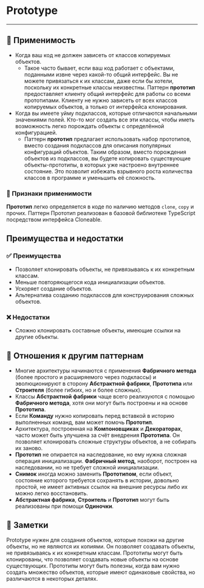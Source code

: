 # Prototype

___

## 🤔 Применимость

- Когда ваш код не должен зависеть от классов копируемых объектов.
  - Такое часто бывает, если ваш код работает с объектами, поданными извне через
какой-то общий интерфейс. Вы не можете привязаться к их классам, даже если бы
хотели, поскольку их конкретные классы неизвестны. Паттерн **прототип** предоставляет
клиенту общий интерфейс для работы со всеми прототипами. Клиенту не нужно зависеть
от всех классов копируемых объектов, а только от интерфейса клонирования.
- Когда вы имеете уйму подклассов, которые отличаются начальными значениями полей.
Кто-то мог создать все эти классы, чтобы иметь возможность легко порождать объекты
с определённой конфигурацией.
  - Паттерн **прототип** предлагает использовать набор прототипов, вместо создания
подклассов для описания популярных конфигураций объектов. Таким образом, вместо
порождения объектов из подклассов, вы будете копировать существующие объекты-прототипы,
в которых уже настроено внутреннее состояние. Это позволит избежать взрывного роста
количества классов в программе и уменьшить её сложность.

### 🎯 Признаки применимости

**Прототип** легко определяется в коде по наличию методов `clone`, `copy` и
прочих. Паттерн Прототип реализован в базовой библиотеке TypeScript
посредством интерфейса Cloneable.

## Преимущества и недостатки

### ✅ Преимущества

- Позволяет клонировать объекты, не привязываясь к их конкретным классам.
- Меньше повторяющегося кода инициализации объектов.
- Ускоряет создание объектов.
- Альтернатива созданию подклассов для конструирования сложных объектов.

### ❌ Недостатки

- Сложно клонировать составные объекты, имеющие ссылки на другие объекты.

## 🔁 Отношения к другим паттернам

- Многие архитектуры начинаются с применения **Фабричного метода** (более простого
и расширяемого через подклассы) и эволюционируют в сторону **Абстрактной фабрики**,
**Прототипа** или **Строителя** (более гибких, но и более сложных).
- Классы **Абстрактной фабрики** чаще всего реализуются с помощью **Фабричного метода**,
 хотя они могут быть построены и на основе **Прототипа**.
- Если **Команду** нужно копировать перед вставкой в историю выполненных команд,
вам может помочь **Прототип**.
- Архитектура, построенная на **Компоновщиках** и **Декораторах**, часто может быть
улучшена за счёт внедрения **Прототипа**. Он позволяет клонировать сложные структуры
объектов, а не собирать их заново.
- **Прототип** не опирается на наследование, но ему нужна сложная операция инициализации.
**Фабричный метод**, наоборот, построен на наследовании, но не требует сложной инициализации.
- **Снимок** иногда можно заменить **Прототипом**, если объект, состояние которого
требуется сохранять в истории, довольно простой, не имеет активных ссылок на внешние
ресурсы либо их можно легко восстановить.
- **Абстрактная фабрика**, **Строитель** и **Прототип** могут быть реализованы
при помощи **Одиночки**.

## 📝 Заметки

Prototype нужен для создания объектов, которые похожи на другие объекты, но не
являются их копиями. Он позволяет создавать объекты, не привязываясь к их конкретным
классам. Прототипы могут быть клонированы, что позволяет создавать новые объекты
на основе существующих. Прототипы могут быть полезны, когда вам нужно создать
множество объектов, которые имеют одинаковые свойства, но различаются в некоторых
деталях.
